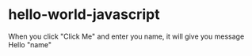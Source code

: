 # hello-world-javascript
When you click "Click Me" and enter you name, it will give you message Hello "name"
